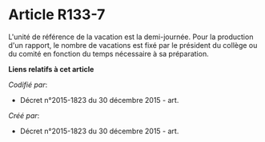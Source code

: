 # Article R133-7

L'unité de référence de la vacation est la demi-journée. Pour la production d'un rapport, le nombre de vacations est fixé par
le président du collège ou du comité en fonction du temps nécessaire à sa préparation.

**Liens relatifs à cet article**

_Codifié par_:

  - Décret n°2015-1823 du 30 décembre 2015 - art.

_Créé par_:

  - Décret n°2015-1823 du 30 décembre 2015 - art.
